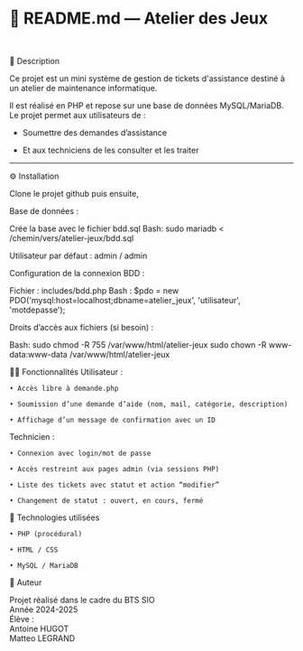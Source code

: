 <h1>📝 README.md — Atelier des Jeux</h1><br>

🎯 Description

Ce projet est un mini système de gestion de tickets d'assistance destiné à un atelier de maintenance informatique.

Il est réalisé en PHP et repose sur une base de données MySQL/MariaDB.
Le projet permet aux utilisateurs de :

  - Soumettre des demandes d’assistance

  - Et aux techniciens de les consulter et les traiter
-------------------------------------
⚙️ Installation

Clone le projet github puis ensuite,

Base de données :

Crée la base avec le fichier bdd.sql
  Bash:
  sudo mariadb < /chemin/vers/atelier-jeux/bdd.sql

  Utilisateur par défaut : admin / admin

Configuration de la connexion BDD :

Fichier : includes/bdd.php
  Bash : 
  $pdo = new PDO('mysql:host=localhost;dbname=atelier_jeux', 'utilisateur', 'motdepasse');

Droits d’accès aux fichiers (si besoin) :
  
  Bash:
  sudo chmod -R 755 /var/www/html/atelier-jeux
  sudo chown -R www-data:www-data /var/www/html/atelier-jeux

👨‍💻 Fonctionnalités
Utilisateur :

    • Accès libre à demande.php

    • Soumission d’une demande d’aide (nom, mail, catégorie, description)

    • Affichage d’un message de confirmation avec un ID

Technicien :

    • Connexion avec login/mot de passe

    • Accès restreint aux pages admin (via sessions PHP)

    • Liste des tickets avec statut et action “modifier”

    • Changement de statut : ouvert, en cours, fermé

🧪 Technologies utilisées

    • PHP (procédural)

    • HTML / CSS

    • MySQL / MariaDB

📌 Auteur

Projet réalisé dans le cadre du BTS SIO<br>
Année 2024-2025<br>
Élève : <br>
Antoine HUGOT<br> 
Matteo LEGRAND
